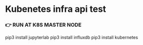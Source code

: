 # Kubenetes infra api test

### 👉 RUN AT K8S MASTER NODE
pip3 install jupyterlab
pip3 install influxdb 
pip3 install kubernetes 